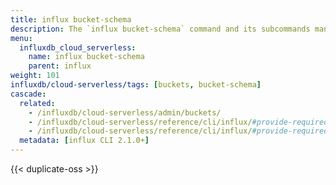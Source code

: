 ```yaml
---
title: influx bucket-schema
description: The `influx bucket-schema` command and its subcommands manage schemas of buckets in InfluxDB.
menu:
  influxdb_cloud_serverless:
    name: influx bucket-schema
    parent: influx
weight: 101
influxdb/cloud-serverless/tags: [buckets, bucket-schema]
cascade:
  related:
    - /influxdb/cloud-serverless/admin/buckets/
    - /influxdb/cloud-serverless/reference/cli/influx/#provide-required-authentication-credentials, influx CLI—Provide required authentication credentials
    - /influxdb/cloud-serverless/reference/cli/influx/#provide-required-authentication-credentials, influx CLI—Provide required authentication credentials
  metadata: [influx CLI 2.1.0+]
---
```


{{< duplicate-oss >}}
